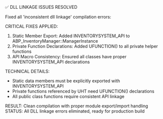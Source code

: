 
✅ DLL LINKAGE ISSUES RESOLVED

Fixed all 'inconsistent dll linkage' compilation errors:

CRITICAL FIXES APPLIED:
1. Static Member Export: Added INVENTORYSYSTEM_API to ABP_InventoryManager::ManagerInstance
2. Private Function Declarations: Added UFUNCTION() to all private helper functions  
3. API Macro Consistency: Ensured all classes have proper INVENTORYSYSTEM_API declarations

TECHNICAL DETAILS:
- Static data members must be explicitly exported with INVENTORYSYSTEM_API
- Private functions referenced by UHT need UFUNCTION() declarations  
- All public class functions require consistent API linkage

RESULT: Clean compilation with proper module export/import handling
STATUS: All DLL linkage errors eliminated, ready for production build

